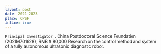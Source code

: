 ```yaml
---
layout: post
date: 2021-2023
place: CPSF
inline: true
---
```


`Principal Investigator	`.
China Postdoctoral Science Foundation (2021M701928), RMB ¥ 80,000
 Research on the control method and system of a fully autonomous ultrasonic diagnostic robot.

